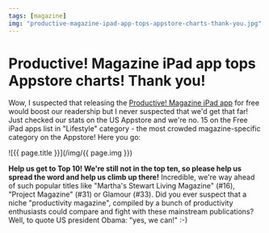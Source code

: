 ```yaml
---
tags: [magazine]
img: "productive-magazine-ipad-app-tops-appstore-charts-thank-you.jpg"
---
```


# Productive! Magazine iPad app tops Appstore charts! Thank you!


Wow, I suspected that releasing the [Productive! Magazine iPad app](http://ProductiveFirm.com/MagazineApp) for free would boost our readership but I never suspected that we'd get that far! Just checked our stats on the US Appstore and we're no. 15 on the Free iPad apps list in "Lifestyle" category - the most crowded magazine-specific category on the Appstore! Here you go: 

<!--More-->

![{{ page.title }}](/img/{{ page.img }})

**Help us get to Top 10! We're still not in the top ten, so please help us spread the word and help us climb up there!** Incredible, we're way ahead of such popular titles like "Martha's Stewart Living Magazine" (#16), "Project Magazine" (#31) or Glamour (#33). Did you ever suspect that a niche "productivity magazine", compiled by a bunch of productivity enthusiasts could compare and fight with these mainstream publications? Well, to quote US president Obama: "yes, we can!" :-) 


[n]: https://michael.gratis/nozbe